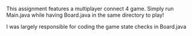 This assignment features a multiplayer connect 4 game. Simply run Main.java while having Board.java in the same directory to play! 

I was largely responsible for coding the game state checks in Board.java